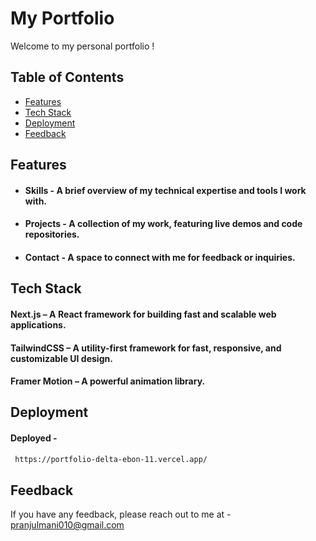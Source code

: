 
# My Portfolio

Welcome to my personal portfolio !

## Table of Contents
- [Features](#features)
- [Tech Stack](#tech-stack)
- [Deployment](#deployment)
- [Feedback](#feedback)

## Features
- #### Skills - A brief overview of my technical expertise and tools I work with. 
- #### Projects - A collection of my work, featuring live demos and code repositories. 
- #### Contact - A space to connect with me for feedback or inquiries.



## Tech Stack

#### Next.js – A React framework for building fast and scalable web applications.

#### TailwindCSS – A utility-first framework for fast, responsive, and customizable UI design.

#### Framer Motion – A powerful animation library.


## Deployment

#### Deployed -

```bash
 https://portfolio-delta-ebon-11.vercel.app/
```


## Feedback

If you have any feedback, please reach out to me at - pranjulmani010@gmail.com

